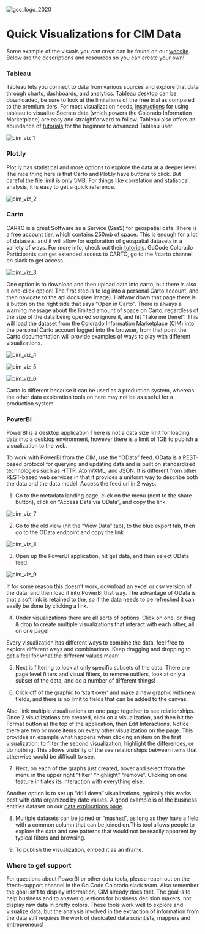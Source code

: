 ![gcc_logo_2020](https://github.com/GoCodeColorado/GoCodeColorado-kbase-public/blob/master/Images/GC20_Logo_Condensed_transp%20-%20Copy.png)

# Quick Visualizations for CIM Data

Some example of the visuals you can creat can be found on our [website](https://gocode.colorado.gov/data/data-exploration-examples/). Below are the descriptions and resources so you can create your own!

### Tableau
Tableau lets you connect to data from various sources and explore that data through charts, dashboards, and analytics. Tableau [desktop](https://www.tableau.com/products/desktop) can be downloaded, be sure to look at the limitations of the free trial as compared to the premium tiers. For most visualization needs,  [instructions](https://support.socrata.com/hc/en-us/articles/115011744048) for using tableau to visualize Socrata data (which powers the Colorado Information Marketplace) are easy and straightforward to follow. Tableau also offers an abundance of [tutorials](https://www.tableau.com/learn/training/20194) for the beginner to advanced Tableau user.

![cim_viz_1](./images/cim_viz_1.PNG)

### Plot.ly
Plot.ly has statistical and more options to explore the data at a deeper level. The nice thing here is that Carto and Plot.ly have buttons to click. But careful the file limit is only 5MB. For things like correlation and statistical analysis, it is easy to get a quick reference.

![cim_viz_2](./images/cim_viz_2.PNG)

### Carto

CARTO is a great Software as a Service (SaaS) for geospatial data. There is a free account tier, which contains 250mb of space. This is enough for a lot of datasets, and it will allow for exploration of geospatial datasets in a variety of ways. For more info, check out their [tutorials](https://carto.com/help/tutorials/your-account/). GoCode Colorado Participants can get extended access to CARTO, go to the #carto channel on slack to get access.

![cim_viz_3](./images/cim_viz_3.PNG)


One option is to download and then upload data into carto, but there is also a one-click option! The first step is to log into a personal Carto account, and then navigate to the api docs (see image). Halfway down that page there is a button on the right side that says “Open in Carto”. There is always a warning message about the limited amount of space on Carto, regardless of the size of the data being opened so ignore it, and hit “Take me there!”. This will load the dataset from the [Colorado Information Marketplace (CIM)](https://data.colorado.gov/) into the personal Carto account logged into the browser, from that point the Carto documentation will provide examples of ways to play with different visualizations.

![cim_viz_4](./images/cim_viz_4.PNG)


![cim_viz_5](./images/cim_viz_5.PNG)

![cim_viz_6](./images/cim_viz_6.PNG)

Carto is different because it can be used as a production system, whereas the other data exploration tools on here may not be as useful for a production system.

### PowerBI

PowerBI is a desktop application
There is not a data size limit for loading data into a desktop environment, however there is a limit of 1GB to publish a visualization to the web.

To work with PowerBI from the CIM, use the “OData” feed. OData is a REST-based protocol for querying and updating data and is built on standardized technologies such as HTTP, Atom/XML, and JSON. It is different from other REST-based web services in that it provides a uniform way to describe both the data and the data model.
Access the feed url in 2 ways.

1.  Go to the metadata landing page, click on the menu (next to the share button), click on “Access Data via OData”, and copy the link.

![cim_viz_7](./images/cim_viz_7.PNG)

2. Go to the old view (hit the “View Data” tab), to the blue export tab, then go to the OData endpoint and copy the link

![cim_viz_8](./images/cim_viz_8.PNG)

3. Open up the PowerBI application, hit get data, and then select OData feed.

![cim_viz_9](./images/cim_viz_9.PNG)

If for some reason this doesn’t work, download an excel or csv version of the data, and then load it into PowerBI that way. The advantage of OData is that a soft link is retained to the, so if the data needs to be refreshed it can easily be done by clicking a link.

4. Under visualizations there are all sorts of options. Click on one, or drag & drop to create multiple visualizations that interact with each other, all on one page!

Every visualization has different ways to combine the data, feel free to explore different ways and combinations. Keep dragging and dropping to get a feel for what the different values mean!

5. Next is filtering to look at only specific subsets of the data. There are page level filters and visual filters, to remove outliers, look at only a subset of the data, and do a number of different things!

6. Click off of the graphic to ‘start over’ and make a new graphic with new fields, and there is no limit to fields that can be added to the canvas.

Also, link multiple visualizations on one page together to see relationships. Once 2 visualizations are created, click on a visualization, and then hit the Format button at the top of the application, then Edit Interactions. Notice there are two or more items on every other visualization on the page. This provides an example what happens when clicking an item on the first visualization: to filter the second visualization, highlight the differences, or do nothing. This allows visibility of the see relationships between items that otherwise would be difficult to see.

7. Next, on each of the graphs just created, hover and select from the menu in the upper right “filter” “highlight” “remove”. Clicking on one feature initiates its interaction with everything else.

Another option is to set up “drill down” visualizations, typically this works best with data organized by date values. A good example is of the business entities dataset on our [data explorations page](http://gocode.colorado.gov/data/data-exploration-examples/).

8. Multiple datasets can be joined or “mashed”, as long as they have a field with a common column that can be joined on.This tool allows people to explore the data and see patterns that would not be readily apparent by typical filters and browsing.

9. To publish the visualization, embed it as an iframe.

### Where to get support

For questions about PowerBI or other data tools, please reach out on the #tech-support channel in the Go Code Colorado slack team. Also remember the goal isn’t to display information, CIM already does that. The goal is to help business and to answer questions for business decision makers, not display raw data in pretty colors. These tools work well to explore and visualize data, but the analysis involved in the extraction of information from the data still requires the work of dedicated data scientists, mappers and entrepreneurs!
